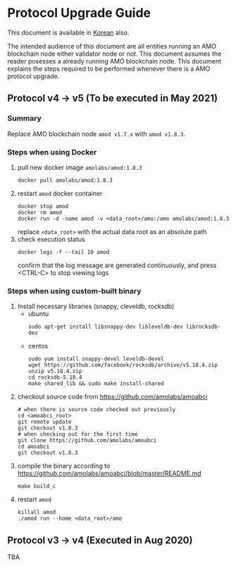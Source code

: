 # Protocol Upgrade Guide
This document is available in [Korean](protocol_upgrade.ko.md) also.

The intended audience of this document are all entities running an AMO
blockchain node either validator node or not. This document assumes the reader
posesses a already running AMO blockchain node. This document explains the
steps required to be performed whenever there is a AMO protocol upgrade.

## Protocol v4 &rarr; v5 (To be executed in May 2021)
### Summary
Replace AMO blockchain node `amod v1.7.x` with `amod v1.8.3`.
### Steps when using Docker
1. pull new docker image `amolabs/amod:1.8.3`
   ```
   docker pull amolabs/amod:1.8.3
   ```
1. restart `amod` docker container
   ```
   docker stop amod
   docker rm amod
   docker run -d -name amod -v <data_root>/amo:/amo amolabs/amod:1.8.3
   ```
   replace `<data_root>` with the actual data root as an absolute path
1. check execution status
   ```
   docker logs -f --tail 10 amod
   ```
   confirm that the log message are generated continuously, and press
   &lt;CTRL-C&gt; to stop viewing logs

### Steps when using custom-built binary
1. Install necessary libraries (snappy, cleveldb, rocksdb)
   * ubuntu
	  ```
	  sudo apt-get install libsnappy-dev libleveldb-dev librocksdb-dev
	  ```
   * centos
      ```
	  sudo yum install snappy-devel leveldb-devel
	  wget https://github.com/facebook/rocksdb/archive/v5.18.4.zip
	  unzip v5.18.4.zip
	  cd rocksdb-5.18.4
	  make shared_lib && sudo make install-shared
	  ```
1. checkout source code from https://github.com/amolabs/amoabci
   ```
   # when there is source code checked out previously
   cd <amoabci_root>
   git remote update
   git checkout v1.8.3
   # when checking out for the first time
   git clone https://github.com/amolabs/amoabci
   cd amoabci
   git checkout v1.8.3
   ```
1. compile the binary according to
   https://github.com/amolabs/amoabci/blob/master/README.md
   ```
   make build_c
   ```
1. restart `amod`
   ```
   killall amod
   ./amod run --home <data_root>/amo
   ```

## Protocol v3 &rarr; v4 (Executed in Aug 2020)
TBA
